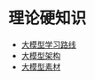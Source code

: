# 理论硬知识

- [大模型学习路线](./large-model-roadmap.md)
- [大模型架构](./large-model-architecture.md)
- [大模型素材](./large-model-material.md)

